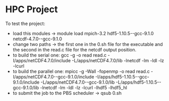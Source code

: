 # HPC Project

To test the project:

- load this modules -> module load mpich-3.2 hdf5-1.10.5--gcc-9.1.0 netcdf-4.7.0--gcc-9.1.0
- change two paths -> the first one in the 0.sh file for the executable and the second in the read.c file for the netcdf output position.
- to build the serial one: gcc -g -o read read.c -I/apps/netCDF4.7.0/include -L/apps/netCDF4.7.0/lib -lnetcdf -lm -ldl -lz -lcurl
- to build the parallel one: mpicc -g -Wall -fopenmp -o read read.c -I/apps/netCDF4.7.0--gcc-9.1.0/include -I/apps/hdf5-1.10.5--gcc-9.1.0/include -L/apps/netCDF4.7.0--gcc-9.1.0/lib -L/apps/hdf5-1.10.5--gcc-9.1.0/lib -lnetcdf -lm -ldl -lz -lcurl -lhdf5 -lhdf5_hl
- to submit the job to the PBS scheduler -> qsub 0.sh 
